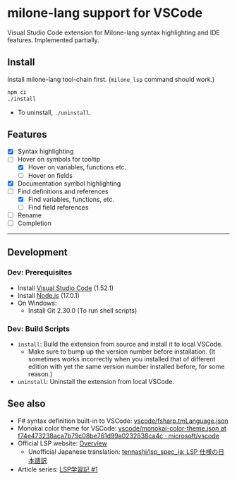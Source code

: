 # milone-lang support for VSCode

Visual Studio Code extension for Milone-lang syntax highlighting and IDE features. Implemented partially.

## Install

Install milone-lang tool-chain first. (`milone_lsp` command should work.)

```sh
npm ci
./install
```

- To uninstall, `./uninstall`.

## Features

- [x] Syntax highlighting
- [ ] Hover on symbols for tooltip
    - [x] Hover on variables, functions etc.
    - [ ] Hover on fields
- [x] Documentation symbol highlighting
- [ ] Find definitions and references
    - [x] Find variables, functions, etc.
    - [ ] Find field references
- [ ] Rename
- [ ] Completion

----

## Development

### Dev: Prerequisites

- Install [Visual Studio Code](https://code.visualstudio.com/) (1.52.1)
- Install [Node.js](https://nodejs.org) (17.0.1)
- On Windows:
    - Install Git 2.30.0 (To run shell scripts)

### Dev: Build Scripts

- `install`: Build the extension from source and install it to local VSCode.
    - Make sure to bump up the version number before installation. (It sometimes works incorrectly when you installed that of different edition with yet the same version number installed before, for some reason.)
- `uninstall`: Uninstall the extension from local VSCode.

## See also

- F# syntax definition built-in to VSCode: [vscode/fsharp.tmLanguage.json](https://github.com/microsoft/vscode/blob/d5e12a12ddcdbffa565ea36aec17d94df7c9f3d9/extensions/fsharp/syntaxes/fsharp.tmLanguage.json)
- Monokai color theme for VSCode: [vscode/monokai-color-theme.json at f74e473238aca7b79c08be761d99a0232838ca4c · microsoft/vscode](https://github.com/microsoft/vscode/blob/f74e473238aca7b79c08be761d99a0232838ca4c/extensions/theme-monokai/themes/monokai-color-theme.json)
- Official LSP website: [Overview](https://microsoft.github.io//language-server-protocol/overviews/lsp/overview/)
    - Unofficial Japanese translation: [tennashi/lsp_spec_ja\: LSP 仕様の日本語訳](https://github.com/tennashi/lsp_spec_ja)
- Article series: [LSP学習記 #1](https://qiita.com/vain0x/items/d050fe7c8b342ed2004e)
